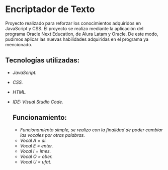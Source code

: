 # Encriptador de Texto
Proyecto realizado para reforzar los conocimientos adquiridos en JavaScript y CSS. 
El proyecto se realizo mediante la aplicación del programa Oracle Next Education, de Alura Latam y Oracle. De este modo, pudimos aplicar las nuevas habilidades adquiridas en el programa ya mencionado.

## Tecnologías utilizadas:
* _JavaScript._
* _CSS._
* _HTML._
* _IDE: Visual Studio Code._

  ## Funcionamiento:
  * _Funcionamiento simple, se realizo con la finalidad de poder cambiar las vocales por otras palabras._
  * _Vocal A = ai._
  * _Vocal E = enter._
  * _Vocal I = imes._
  * _Vocal O = ober._
  * _Vocal U = ufat._
